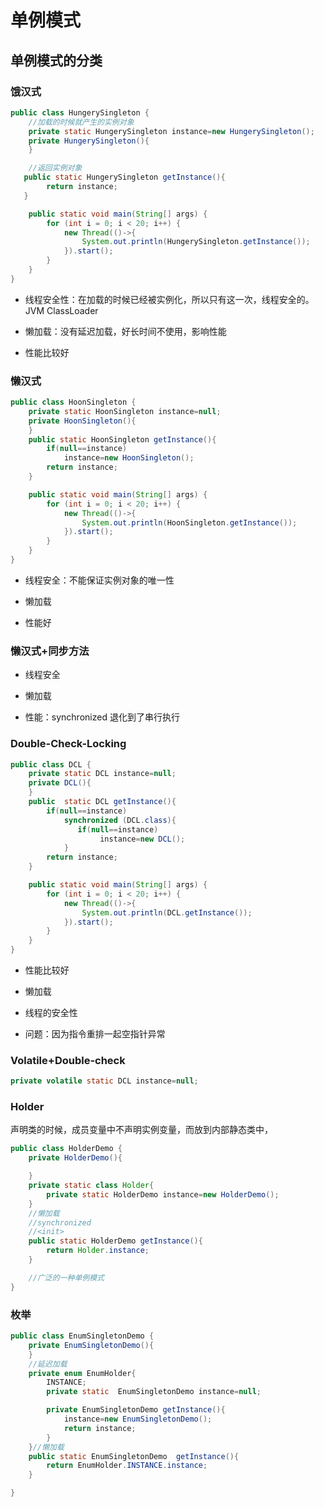 # 单例模式

## 单例模式的分类

### 饿汉式

```java
public class HungerySingleton {
    //加载的时候就产生的实例对象
    private static HungerySingleton instance=new HungerySingleton();
    private HungerySingleton(){
    }

    //返回实例对象
   public static HungerySingleton getInstance(){
        return instance;
   }

    public static void main(String[] args) {
        for (int i = 0; i < 20; i++) {
            new Thread(()->{
                System.out.println(HungerySingleton.getInstance());
            }).start();
        }
    }
}
```

- 线程安全性：在加载的时候已经被实例化，所以只有这一次，线程安全的。JVM  ClassLoader

- 懒加载：没有延迟加载，好长时间不使用，影响性能

- 性能比较好

### 懒汉式

```java
public class HoonSingleton {
    private static HoonSingleton instance=null;
    private HoonSingleton(){
    }
    public static HoonSingleton getInstance(){
        if(null==instance)
            instance=new HoonSingleton();
        return instance;
    }

    public static void main(String[] args) {
        for (int i = 0; i < 20; i++) {
            new Thread(()->{
                System.out.println(HoonSingleton.getInstance());
            }).start();
        }
    }
}
```

- 线程安全：不能保证实例对象的唯一性

- 懒加载

- 性能好

### 懒汉式+同步方法

- 线程安全

- 懒加载

- 性能：synchronized  退化到了串行执行

### Double-Check-Locking

```java
public class DCL {
    private static DCL instance=null;
    private DCL(){
    }
    public  static DCL getInstance(){
        if(null==instance)
            synchronized (DCL.class){
               if(null==instance)
                    instance=new DCL();
            }
        return instance;
    }

    public static void main(String[] args) {
        for (int i = 0; i < 20; i++) {
            new Thread(()->{
                System.out.println(DCL.getInstance());
            }).start();
        }
    }
}
```

- 性能比较好

- 懒加载

- 线程的安全性

- 问题：因为指令重排一起空指针异常

### Volatile+Double-check

```java
private volatile static DCL instance=null;
```

### Holder 

声明类的时候，成员变量中不声明实例变量，而放到内部静态类中，

```java
public class HolderDemo {
    private HolderDemo(){

    }
    private static class Holder{
        private static HolderDemo instance=new HolderDemo();
    }
    //懒加载
    //synchronized
    //<init>
    public static HolderDemo getInstance(){
        return Holder.instance;
    }

    //广泛的一种单例模式
}
```

### 枚举

```java
public class EnumSingletonDemo {
    private EnumSingletonDemo(){
    }
    //延迟加载
    private enum EnumHolder{
        INSTANCE;
        private static  EnumSingletonDemo instance=null;

        private EnumSingletonDemo getInstance(){
            instance=new EnumSingletonDemo();
            return instance;
        }
    }//懒加载
    public static EnumSingletonDemo  getInstance(){
        return EnumHolder.INSTANCE.instance;
    }

}
```

